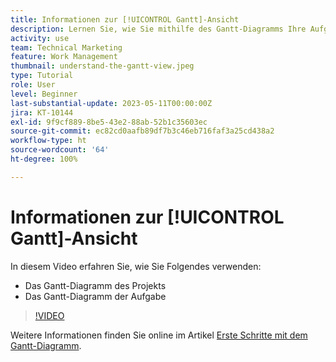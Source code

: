 ```yaml
---
title: Informationen zur [!UICONTROL Gantt]-Ansicht
description: Lernen Sie, wie Sie mithilfe des Gantt-Diagramms Ihre Aufgaben und Projekte auf einer hohen Ebene mit einer überraschenden Menge an Details anzeigen können.
activity: use
team: Technical Marketing
feature: Work Management
thumbnail: understand-the-gantt-view.jpeg
type: Tutorial
role: User
level: Beginner
last-substantial-update: 2023-05-11T00:00:00Z
jira: KT-10144
exl-id: 9f9cf889-8be5-43e2-88ab-52b1c35603ec
source-git-commit: ec82cd0aafb89df7b3c46eb716faf3a25cd438a2
workflow-type: ht
source-wordcount: '64'
ht-degree: 100%

---
```


# Informationen zur [!UICONTROL Gantt]-Ansicht

In diesem Video erfahren Sie, wie Sie Folgendes verwenden:

* Das Gantt-Diagramm des Projekts
* Das Gantt-Diagramm der Aufgabe

>[!VIDEO](https://video.tv.adobe.com/v/3419304/?quality=12&learn=on)

Weitere Informationen finden Sie online im Artikel [Erste Schritte mit dem Gantt-Diagramm](https://experienceleague.adobe.com/docs/workfront/using/manage-work/the-gantt-chart/gantt-chart-overview/get-started-with-gantt.html?lang=de).
